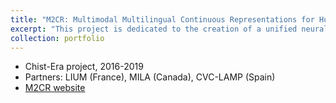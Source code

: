 ```yaml
---
title: "M2CR: Multimodal Multilingual Continuous Representations for Human Language Understanding"
excerpt: "This project is dedicated to the creation of a unified neural architecture for multimodal and multilingual human language understanding.<br/> <a href='http://m2cr.univ-lemans.fr' > <img src='/images/logo_m2cr.png' width='200px'> </a>"
collection: portfolio
---
```


* Chist-Era project, 2016-2019
* Partners: LIUM (France), MILA (Canada), CVC-LAMP (Spain)
* [M2CR website](http://m2cr.univ-lemans.fr)


<!-- @@papers_project(M2CR) -->
